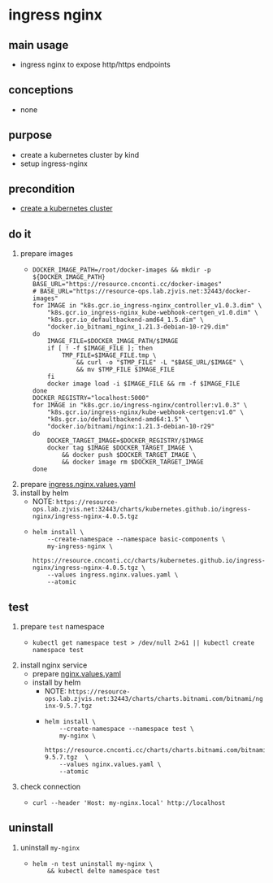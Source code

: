 # ingress nginx

## main usage
* ingress nginx to expose http/https endpoints

## conceptions
* none

## purpose
* create a kubernetes cluster by kind
* setup ingress-nginx

## precondition
* [create a kubernetes cluster](/kubernetes/create.local.cluster.with.kind.md)

## do it
1. prepare images
    * ```shell
      DOCKER_IMAGE_PATH=/root/docker-images && mkdir -p ${DOCKER_IMAGE_PATH}
      BASE_URL="https://resource.cnconti.cc/docker-images"
      # BASE_URL="https://resource-ops.lab.zjvis.net:32443/docker-images"
      for IMAGE in "k8s.gcr.io_ingress-nginx_controller_v1.0.3.dim" \
          "k8s.gcr.io_ingress-nginx_kube-webhook-certgen_v1.0.dim" \
          "k8s.gcr.io_defaultbackend-amd64_1.5.dim" \
          "docker.io_bitnami_nginx_1.21.3-debian-10-r29.dim"
      do
          IMAGE_FILE=$DOCKER_IMAGE_PATH/$IMAGE
          if [ ! -f $IMAGE_FILE ]; then
              TMP_FILE=$IMAGE_FILE.tmp \
                  && curl -o "$TMP_FILE" -L "$BASE_URL/$IMAGE" \
                  && mv $TMP_FILE $IMAGE_FILE
          fi
          docker image load -i $IMAGE_FILE && rm -f $IMAGE_FILE
      done
      DOCKER_REGISTRY="localhost:5000"
      for IMAGE in "k8s.gcr.io/ingress-nginx/controller:v1.0.3" \
          "k8s.gcr.io/ingress-nginx/kube-webhook-certgen:v1.0" \
          "k8s.gcr.io/defaultbackend-amd64:1.5" \
          "docker.io/bitnami/nginx:1.21.3-debian-10-r29"
      do
          DOCKER_TARGET_IMAGE=$DOCKER_REGISTRY/$IMAGE
          docker tag $IMAGE $DOCKER_TARGET_IMAGE \
              && docker push $DOCKER_TARGET_IMAGE \
              && docker image rm $DOCKER_TARGET_IMAGE
      done
      ```
2. prepare [ingress.nginx.values.yaml](resources/ingress.nginx.values.yaml.md)
3. install by helm
    * NOTE: `https://resource-ops.lab.zjvis.net:32443/charts/kubernetes.github.io/ingress-nginx/ingress-nginx-4.0.5.tgz`
    * ```shell
      helm install \
          --create-namespace --namespace basic-components \
          my-ingress-nginx \
          https://resource.cnconti.cc/charts/kubernetes.github.io/ingress-nginx/ingress-nginx-4.0.5.tgz \
          --values ingress.nginx.values.yaml \
          --atomic
      ```

## test
1. prepare `test` namespace
    * ```shell
      kubectl get namespace test > /dev/null 2>&1 || kubectl create namespace test
      ```
2. install nginx service
    * prepare [nginx.values.yaml](resources/nginx.values.yaml.md)
    * install by helm
        + NOTE: `https://resource-ops.lab.zjvis.net:32443/charts/charts.bitnami.com/bitnami/nginx-9.5.7.tgz`
        + ```shell
          helm install \
              --create-namespace --namespace test \
              my-nginx \
              https://resource.cnconti.cc/charts/charts.bitnami.com/bitnami/nginx-9.5.7.tgz  \
              --values nginx.values.yaml \
              --atomic
          ```
3. check connection
    + ```shell
      curl --header 'Host: my-nginx.local' http://localhost
      ```

## uninstall
1. uninstall `my-nginx`
    * ```shell
      helm -n test uninstall my-nginx \
          && kubectl delte namespace test
      ```
